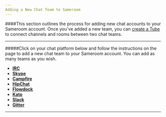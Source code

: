 ```yaml
---
Adding a New Chat Team to Sameroom
---
```


####This section outlines the process for adding new chat accounts to your Sameroom account. Once you've added a new team, you can [create a Tube](/getting-started/en/tubes-portals/tubes) to connect channels and rooms between two chat teams.

---
#####Click on your chat platform below and follow the instructions on the page to add a new chat team to your Sameroom account. You can add as many teams as you wish.

- [**IRC**](/getting-started/en/accounts/irc)
- [**Skype**](/getting-started/en/accounts/skype)
- [**Campfire**](/getting-started/en/accounts/campfire)  
- [**HipChat**](/getting-started/en/accounts/hipchat)  
- [**Flowdock**](/getting-started/en/accounts/flowdock)  
- [**Kato**](/getting-started/en/accounts/kato)  
- [**Slack**](/getting-started/en/accounts/slack)  
- [**Gitter**](/getting-started/en/accounts/gitter)  

---
